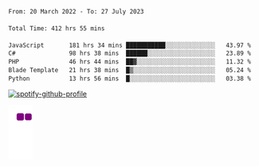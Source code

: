 <!--START_SECTION:waka-->

```txt
From: 20 March 2022 - To: 27 July 2023

Total Time: 412 hrs 55 mins

JavaScript       181 hrs 34 mins ███████████░░░░░░░░░░░░░░   43.97 %
C#               98 hrs 38 mins  ██████░░░░░░░░░░░░░░░░░░░   23.89 %
PHP              46 hrs 44 mins  ██▓░░░░░░░░░░░░░░░░░░░░░░   11.32 %
Blade Template   21 hrs 38 mins  █▒░░░░░░░░░░░░░░░░░░░░░░░   05.24 %
Python           13 hrs 56 mins  █░░░░░░░░░░░░░░░░░░░░░░░░   03.38 %
```

<!--END_SECTION:waka-->
[![spotify-github-profile](https://spotify-github-profile.vercel.app/api/view?uid=c00zprrvy9xiloa9qnco3hmng&cover_image=true&theme=novatorem&show_offline=false&background_color=121212&bar_color=53b14f&bar_color_cover=false)](https://spotify-github-profile.vercel.app/api/view?uid=c00zprrvy9xiloa9qnco3hmng&redirect=true)

![snake gif](https://github.com/hoanghip108/hoanghip108/blob/output/github-contribution-grid-snake.gif)

